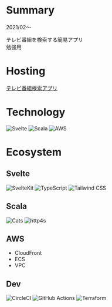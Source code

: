 # Summary

2021/02〜

テレビ番組を検索する簡易アプリ  
勉強用

# Hosting

[テレビ番組検索アプリ](https://d2n4vw7lghzxsy.cloudfront.net)

# Technology

![Svelte](/tools/svelte.png 'Svelte')
![Scala](/tools/scala.png 'Scala')
![AWS](/tools/aws.png 'AWS')

# Ecosystem

## Svelte

![SvelteKit](/tools/svelte.png 'SvelteKit')
![TypeScript](/tools/typescript.png 'TypeScript')
![Tailwind CSS](/tools/tailwind-css.png 'Tailwind CSS')

## Scala

![Cats](/tools/cats.png 'Cats')
![http4s](/tools/http4s.png 'http4s')

## AWS

- CloudFront
- ECS
- VPC

## Dev

![CircleCI](/tools/circleci.png 'CircleCI')
![GitHub Actions](/tools/github-actions.png 'GitHub Actions')
![Terraform](/tools/terraform.png 'Terraform')
